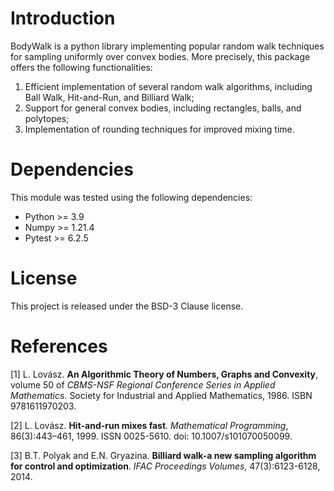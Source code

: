 # Introduction
BodyWalk is a python library implementing popular random walk techniques for sampling
uniformly over convex bodies. More precisely, this package offers the following functionalities:

1) Efficient implementation of several random walk algorithms, including Ball Walk, Hit-and-Run, and Billiard Walk;
2) Support for general convex bodies, including rectangles, balls, and polytopes;
3) Implementation of rounding techniques for improved mixing time.

# Dependencies
This module was tested using the following dependencies:
- Python >= 3.9
- Numpy >= 1.21.4
- Pytest >= 6.2.5

# License
This project is released under the BSD-3 Clause license.

# References
[1] L. Lovász. **An Algorithmic Theory of Numbers, Graphs and Convexity**, volume 50 of *CBMS-NSF Regional Conference Series in Applied Mathematics*. Society for Industrial and Applied Mathematics, 1986. ISBN 9781611970203.

[2] L. Lovász. **Hit-and-run mixes fast**. *Mathematical Programming*, 86(3):443–461, 1999. ISSN 0025-5610. doi: 10.1007/s101070050099.

[3] B.T. Polyak and E.N. Gryazina. **Billiard walk-a new sampling algorithm for control and optimization**. *IFAC Proceedings Volumes*, 47(3):6123-6128, 2014.
